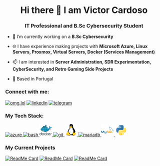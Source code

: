 <h1 align="center">Hi there 👋 I am Victor Cardoso</h1>
<h3 align="center">IT Professional and B.Sc Cybersecurity Student</h3>

- 🔭 I’m currently working on a **B.Sc Cybersecurity**

- 🌐 I have experience making projects with **Microsoft Azure, Linux Servers, Proxmox, Virtual Servers, Docker (Services Management)**

- 📫 I am interested in **Server Administration, SDR Experimentation, CyberSecurity, and Retro Gaming Side Projects**

- 📍 Based in Portugal

<h3 align="left">Connect with me:</h3>

[![omg.lol](https://img.shields.io/badge/my_omg.lol-000?style=for-the-badge&logo=ko-fi&logoColor=white)](https://victorcardoso.omg.lol/)
[![linkedin](https://img.shields.io/badge/linkedin-0A66C2?style=for-the-badge&logo=linkedin&logoColor=white)](https://www.linkedin.com/in/victordccardoso/)
[![telegram](https://img.shields.io/badge/telegram-fbfcf8?style=for-the-badge&logo=telegram&logoColor=blue)](https://t.me/shoganaich)

<h3 align="left">My Tech Stack:</h3>
<p align="left"> <a href="https://azure.microsoft.com/en-in/" target="_blank" rel="noreferrer"> <img src="https://upload.vectorlogo.zone/logos/microsoft_azure/images/e584dc34-9cda-4cd3-b318-b6fe4909e4f8.svg" alt="azure" width="40" height="40"/> </a> <a href="https://www.gnu.org/software/bash/" target="_blank" rel="noreferrer"> <img src="https://www.vectorlogo.zone/logos/gnu_bash/gnu_bash-icon.svg" alt="bash" width="40" height="40"/> </a> <a href="https://www.docker.com/" target="_blank" rel="noreferrer"> <img src="https://raw.githubusercontent.com/devicons/devicon/master/icons/docker/docker-original-wordmark.svg" alt="docker" width="40" height="40"/> </a> <a href="https://git-scm.com/" target="_blank" rel="noreferrer"> <img src="https://www.vectorlogo.zone/logos/git-scm/git-scm-icon.svg" alt="git" width="40" height="40"/> </a> <a href="https://www.linux.org/" target="_blank" rel="noreferrer"> <img src="https://raw.githubusercontent.com/devicons/devicon/master/icons/linux/linux-original.svg" alt="linux" width="40" height="40"/> </a> <a href="https://mariadb.org/" target="_blank" rel="noreferrer"> <img src="https://www.vectorlogo.zone/logos/mariadb/mariadb-icon.svg" alt="mariadb" width="40" height="40"/> </a> <a href="https://www.mysql.com/" target="_blank" rel="noreferrer"> <img src="https://raw.githubusercontent.com/devicons/devicon/master/icons/mysql/mysql-original-wordmark.svg" alt="mysql" width="40" height="40"/> </a> <a href="https://www.python.org" target="_blank" rel="noreferrer"> <img src="https://raw.githubusercontent.com/devicons/devicon/master/icons/python/python-original.svg" alt="python" width="40" height="40"/> </a> </p>

### My Current Projects
[![ReadMe Card](https://github-readme-stats.vercel.app/api/pin/?username=shoganaich&repo=azure-osticket)](https://github.com/shoganaich/azure-osticket)
[![ReadMe Card](https://github-readme-stats.vercel.app/api/pin/?username=shoganaich&repo=azure-ad)](https://github.com/shoganaich/azure-ad)
[![ReadMe Card](https://github-readme-stats.vercel.app/api/pin/?username=shoganaich&repo=azure-network-traffic)](https://github.com/shoganaich/azure-network-traffic)
